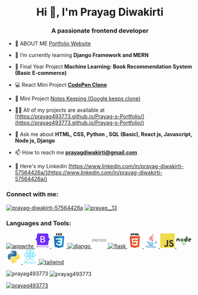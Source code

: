 <h1 align="center">Hi 👋, I'm Prayag Diwakirti</h1>
<h3 align="center">A passionate frontend developer</h3>



- 🔭 ABOUT ME [Portfolio Website](https://prayag493773.github.io/Prayag-s-Portfolio/)

- 🌱 I’m currently learning **Django Framework and MERN**

- 🏫 Final Year Project **Machine Learning: Book Recommendation System (Basic E-commerce)**
  
- 💻 React Mini Project [**CodePen Clone**](https://prayag493773.github.io/CodePen-Clone/)
  
- 🤝 Mini Project [Notes Keeping (Google keeps clone)](https://prayag493773.github.io/My-Note-Google-Keep-Clone/)

- 👨‍💻 All of my projects are available at [https://prayag493773.github.io/Prayag-s-Portfolio/](https://prayag493773.github.io/Prayag-s-Portfolio/)

- 💬 Ask me about **HTML, CSS, Python , SQL (Basic), React js, Javascript, Node js, Django**

- 📫 How to reach me **prayagdiwakirti@gmail.com**

- 📄 Here's my Linkedin [https://www.linkedin.com/in/prayag-diwakirti-57564426a/](https://www.linkedin.com/in/prayag-diwakirti-57564426a/)

<h3 align="left">Connect with me:</h3>
<p align="left">
<a href="https://linkedin.com/in/prayag-diwakirti-57564426a" target="blank"><img align="center" src="https://raw.githubusercontent.com/rahuldkjain/github-profile-readme-generator/master/src/images/icons/Social/linked-in-alt.svg" alt="prayag-diwakirti-57564426a" height="30" width="40" /></a>
<a href="https://instagram.com/prayag__13" target="blank"><img align="center" src="https://raw.githubusercontent.com/rahuldkjain/github-profile-readme-generator/master/src/images/icons/Social/instagram.svg" alt="prayag__13" height="30" width="40" /></a>
</p>

<h3 align="left">Languages and Tools:</h3>
<p align="left"> <a href="https://appwrite.io" target="_blank" rel="noreferrer"> <img src="https://www.vectorlogo.zone/logos/appwriteio/appwriteio-icon.svg" alt="appwrite" width="40" height="40"/> </a> <a href="https://getbootstrap.com" target="_blank" rel="noreferrer"> <img src="https://raw.githubusercontent.com/devicons/devicon/master/icons/bootstrap/bootstrap-plain-wordmark.svg" alt="bootstrap" width="40" height="40"/> </a> <a href="https://www.w3schools.com/css/" target="_blank" rel="noreferrer"> <img src="https://raw.githubusercontent.com/devicons/devicon/master/icons/css3/css3-original-wordmark.svg" alt="css3" width="40" height="40"/> </a> <a href="https://www.djangoproject.com/" target="_blank" rel="noreferrer"> <img src="https://cdn.worldvectorlogo.com/logos/django.svg" alt="django" width="40" height="40"/> </a> <a href="https://expressjs.com" target="_blank" rel="noreferrer"> <img src="https://raw.githubusercontent.com/devicons/devicon/master/icons/express/express-original-wordmark.svg" alt="express" width="40" height="40"/> </a> <a href="https://flask.palletsprojects.com/" target="_blank" rel="noreferrer"> <img src="https://www.vectorlogo.zone/logos/pocoo_flask/pocoo_flask-icon.svg" alt="flask" width="40" height="40"/> </a> <a href="https://www.w3.org/html/" target="_blank" rel="noreferrer"> <img src="https://raw.githubusercontent.com/devicons/devicon/master/icons/html5/html5-original-wordmark.svg" alt="html5" width="40" height="40"/> </a> <a href="https://www.java.com" target="_blank" rel="noreferrer"> <img src="https://raw.githubusercontent.com/devicons/devicon/master/icons/java/java-original.svg" alt="java" width="40" height="40"/> </a> <a href="https://developer.mozilla.org/en-US/docs/Web/JavaScript" target="_blank" rel="noreferrer"> <img src="https://raw.githubusercontent.com/devicons/devicon/master/icons/javascript/javascript-original.svg" alt="javascript" width="40" height="40"/> </a> <a href="https://nodejs.org" target="_blank" rel="noreferrer"> <img src="https://raw.githubusercontent.com/devicons/devicon/master/icons/nodejs/nodejs-original-wordmark.svg" alt="nodejs" width="40" height="40"/> </a> <a href="https://www.python.org" target="_blank" rel="noreferrer"> <img src="https://raw.githubusercontent.com/devicons/devicon/master/icons/python/python-original.svg" alt="python" width="40" height="40"/> </a> <a href="https://reactjs.org/" target="_blank" rel="noreferrer"> <img src="https://raw.githubusercontent.com/devicons/devicon/master/icons/react/react-original-wordmark.svg" alt="react" width="40" height="40"/> </a> <a href="https://tailwindcss.com/" target="_blank" rel="noreferrer"> <img src="https://www.vectorlogo.zone/logos/tailwindcss/tailwindcss-icon.svg" alt="tailwind" width="40" height="40"/> </a> </p>

<p><img align="left" src="https://github-readme-stats.vercel.app/api/top-langs?username=prayag493773&show_icons=true&locale=en&layout=compact" alt="prayag493773" /></p>

<p>&nbsp;<img align="center" src="https://github-readme-stats.vercel.app/api?username=prayag493773&show_icons=true&locale=en" alt="prayag493773" /></p>

<p align="left"> <a href="https://github.com/ryo-ma/github-profile-trophy"><img src="https://github-profile-trophy.vercel.app/?username=prayag493773" alt="prayag493773" /></a> </p>
